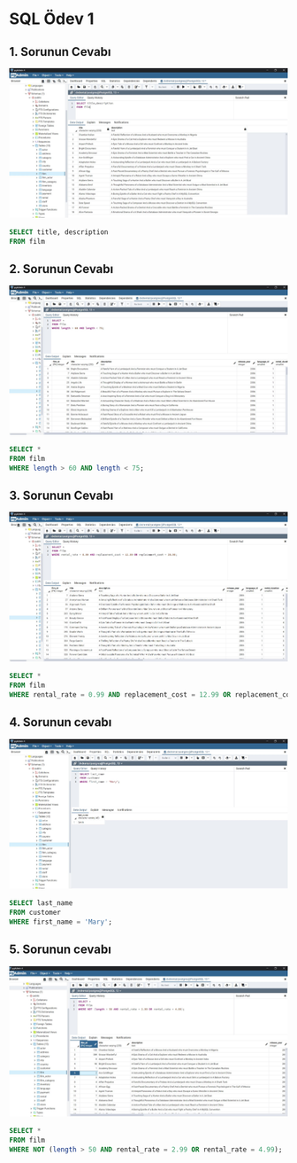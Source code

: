 # SQL Ödev 1

## 1. Sorunun Cevabı 

![answer1](./images/1.JPG)

```sql
SELECT title, description
FROM film
```
## 2. Sorunun Cevabı 

![answer2](./images/2.JPG)

```sql
SELECT *
FROM film
WHERE length > 60 AND length < 75;
```

## 3. Sorunun Cevabı 

![answer3](./images/3.JPG)

```sql
SELECT *
FROM film
WHERE rental_rate = 0.99 AND replacement_cost = 12.99 OR replacement_cost = 28.99;
```

## 4. Sorunun cevabı 

![answer4](./images/4.JPG)

```sql
SELECT last_name
FROM customer
WHERE first_name = 'Mary';
```

## 5. Sorunun cevabı 

![answer5](./images/5.JPG)

```sql
SELECT *
FROM film
WHERE NOT (length > 50 AND rental_rate = 2.99 OR rental_rate = 4.99);
```



